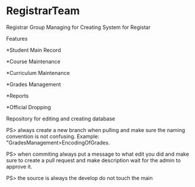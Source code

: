# RegistrarTeam

Registrar Group Managing for Creating System for Registar

Features

*Student Main Record

*Course Maintenance 

*Curriculum Maintenance

*Grades Management

*Reports

*Official Dropping 


Repository for editing and creating database 

PS> always create a new branch when pulling and make sure the naming convention is not confusing. Example: "GradesManagement>EncodingOfGrades.

PS> when commiting always put a message to what edit you did and make sure to create a pull request and make description wait for the admin to approve it.

PS> the source is always the develop do not touch the main 
